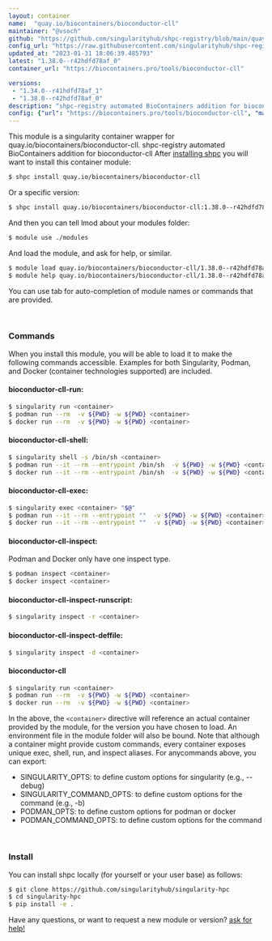 ```yaml
---
layout: container
name:  "quay.io/biocontainers/bioconductor-cll"
maintainer: "@vsoch"
github: "https://github.com/singularityhub/shpc-registry/blob/main/quay.io/biocontainers/bioconductor-cll/container.yaml"
config_url: "https://raw.githubusercontent.com/singularityhub/shpc-registry/main/quay.io/biocontainers/bioconductor-cll/container.yaml"
updated_at: "2023-01-31 18:06:39.485793"
latest: "1.38.0--r42hdfd78af_0"
container_url: "https://biocontainers.pro/tools/bioconductor-cll"

versions:
 - "1.34.0--r41hdfd78af_1"
 - "1.38.0--r42hdfd78af_0"
description: "shpc-registry automated BioContainers addition for bioconductor-cll"
config: {"url": "https://biocontainers.pro/tools/bioconductor-cll", "maintainer": "@vsoch", "description": "shpc-registry automated BioContainers addition for bioconductor-cll", "latest": {"1.38.0--r42hdfd78af_0": "sha256:8c20d596ea64d86b2e36957f32914f2caae919addbf8291acd5bf30000488568"}, "tags": {"1.34.0--r41hdfd78af_1": "sha256:017c03df4662b6a7eed60a4fc1e702538233ebff10a9d1c07d0f4d0c69201da3", "1.38.0--r42hdfd78af_0": "sha256:8c20d596ea64d86b2e36957f32914f2caae919addbf8291acd5bf30000488568"}, "docker": "quay.io/biocontainers/bioconductor-cll"}
---
```


This module is a singularity container wrapper for quay.io/biocontainers/bioconductor-cll.
shpc-registry automated BioContainers addition for bioconductor-cll
After [installing shpc](#install) you will want to install this container module:


```bash
$ shpc install quay.io/biocontainers/bioconductor-cll
```

Or a specific version:

```bash
$ shpc install quay.io/biocontainers/bioconductor-cll:1.38.0--r42hdfd78af_0
```

And then you can tell lmod about your modules folder:

```bash
$ module use ./modules
```

And load the module, and ask for help, or similar.

```bash
$ module load quay.io/biocontainers/bioconductor-cll/1.38.0--r42hdfd78af_0
$ module help quay.io/biocontainers/bioconductor-cll/1.38.0--r42hdfd78af_0
```

You can use tab for auto-completion of module names or commands that are provided.

<br>

### Commands

When you install this module, you will be able to load it to make the following commands accessible.
Examples for both Singularity, Podman, and Docker (container technologies supported) are included.

#### bioconductor-cll-run:

```bash
$ singularity run <container>
$ podman run --rm  -v ${PWD} -w ${PWD} <container>
$ docker run --rm  -v ${PWD} -w ${PWD} <container>
```

#### bioconductor-cll-shell:

```bash
$ singularity shell -s /bin/sh <container>
$ podman run --it --rm --entrypoint /bin/sh  -v ${PWD} -w ${PWD} <container>
$ docker run --it --rm --entrypoint /bin/sh  -v ${PWD} -w ${PWD} <container>
```

#### bioconductor-cll-exec:

```bash
$ singularity exec <container> "$@"
$ podman run --it --rm --entrypoint ""  -v ${PWD} -w ${PWD} <container> "$@"
$ docker run --it --rm --entrypoint ""  -v ${PWD} -w ${PWD} <container> "$@"
```

#### bioconductor-cll-inspect:

Podman and Docker only have one inspect type.

```bash
$ podman inspect <container>
$ docker inspect <container>
```

#### bioconductor-cll-inspect-runscript:

```bash
$ singularity inspect -r <container>
```

#### bioconductor-cll-inspect-deffile:

```bash
$ singularity inspect -d <container>
```



#### bioconductor-cll

```bash
$ singularity run <container>
$ podman run --rm  -v ${PWD} -w ${PWD} <container>
$ docker run --rm  -v ${PWD} -w ${PWD} <container>
```


In the above, the `<container>` directive will reference an actual container provided
by the module, for the version you have chosen to load. An environment file in the
module folder will also be bound. Note that although a container
might provide custom commands, every container exposes unique exec, shell, run, and
inspect aliases. For anycommands above, you can export:

 - SINGULARITY_OPTS: to define custom options for singularity (e.g., --debug)
 - SINGULARITY_COMMAND_OPTS: to define custom options for the command (e.g., -b)
 - PODMAN_OPTS: to define custom options for podman or docker
 - PODMAN_COMMAND_OPTS: to define custom options for the command

<br>

### Install

You can install shpc locally (for yourself or your user base) as follows:

```bash
$ git clone https://github.com/singularityhub/singularity-hpc
$ cd singularity-hpc
$ pip install -e .
```

Have any questions, or want to request a new module or version? [ask for help!](https://github.com/singularityhub/singularity-hpc/issues)
